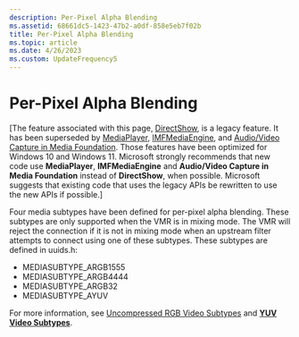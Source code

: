 ```yaml
---
description: Per-Pixel Alpha Blending
ms.assetid: 68661dc5-1423-47b2-a0df-858e5eb7f02b
title: Per-Pixel Alpha Blending
ms.topic: article
ms.date: 4/26/2023
ms.custom: UpdateFrequency5
---
```


# Per-Pixel Alpha Blending

\[The feature associated with this page, [DirectShow](/windows/win32/directshow/directshow), is a legacy feature. It has been superseded by [MediaPlayer](/uwp/api/Windows.Media.Playback.MediaPlayer), [IMFMediaEngine](/windows/win32/api/mfmediaengine/nn-mfmediaengine-imfmediaengine), and [Audio/Video Capture in Media Foundation](windows/win32/medfound/audio-video-capture-in-media-foundation). Those features have been optimized for Windows 10 and Windows 11. Microsoft strongly recommends that new code use **MediaPlayer**, **IMFMediaEngine** and **Audio/Video Capture in Media Foundation** instead of **DirectShow**, when possible. Microsoft suggests that existing code that uses the legacy APIs be rewritten to use the new APIs if possible.\]

Four media subtypes have been defined for per-pixel alpha blending. These subtypes are only supported when the VMR is in mixing mode. The VMR will reject the connection if it is not in mixing mode when an upstream filter attempts to connect using one of these subtypes. These subtypes are defined in uuids.h:

-   MEDIASUBTYPE\_ARGB1555
-   MEDIASUBTYPE\_ARGB4444
-   MEDIASUBTYPE\_ARGB32
-   MEDIASUBTYPE\_AYUV

For more information, see [Uncompressed RGB Video Subtypes](uncompressed-rgb-video-subtypes.md) and [**YUV Video Subtypes**](yuv-video-subtypes.md).

 

 



